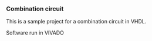 ### Combination circuit

This is a sample project for a combination circuit in VHDL.

Software run in VIVADO
